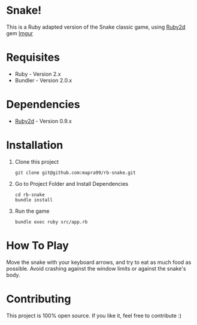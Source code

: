 # Snake!

This is a Ruby adapted version of the Snake classic game, using [Ruby2d](https://www.ruby2d.com) gem
[Imgur](https://i.imgur.com/wC6W4VH.png)

# Requisites
* Ruby - Version 2.x
* Bundler - Version 2.0.x

# Dependencies
* [Ruby2d](https://www.ruby2d.com) - Version 0.9.x

# Installation
1. Clone this project
   ```
   git clone git@github.com:mapra99/rb-snake.git
   ```
2. Go to Project Folder and Install Dependencies
   ```
   cd rb-snake
   bundle install
   ```
3. Run the game
   ```
   bundle exec ruby src/app.rb
   ```
# How To Play
Move the snake with your keyboard arrows, and try to eat as much food as possible. Avoid crashing against the window limits or against the snake's body.

# Contributing
This project is 100% open source. If you like it, feel free to contribute :)